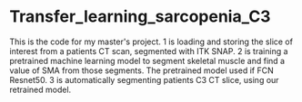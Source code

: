 # Transfer_learning_sarcopenia_C3

This is the code for my master's project. 1 is loading and storing the slice of interest from a patients CT scan, segmented with ITK SNAP. 2 is training a pretrained machine learning model to segment skeletal muscle and find a value of SMA from those segments. The pretrained model used if FCN Resnet50. 3 is automatically segmenting patients C3 CT slice, using our retrained model.
